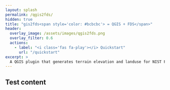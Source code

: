 ```yaml
---
layout: splash
permalink: /qgis2fds/
hidden: true
title: "gis2fds<span style='color: #bcbcbc'> = QGIS + FDS</span>"
header:
  overlay_image: /assets/images/qgis2fds.png
  overlay_filter: 0.6
  actions:
    - label: "<i class='fas fa-play'></i> Quickstart"
      url: "/quickstart"
excerpt: >
  A QGIS plugin that generates terrain elevation and landuse for NIST FDS wildfire or atmospheric pollutants dispersion simulations.
---
```


## Test content